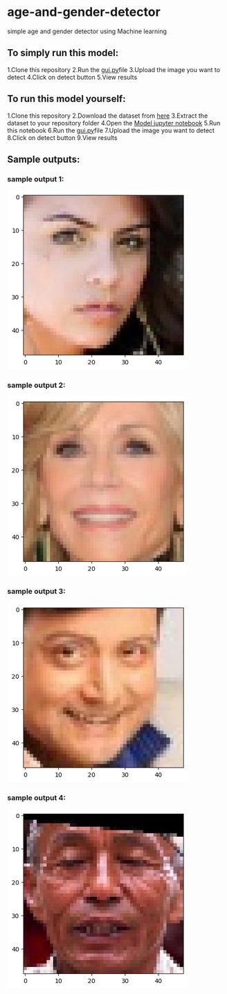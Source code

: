 # age-and-gender-detector
simple age and gender detector using Machine learning
## To simply run this model:
1.Clone this repository
2.Run the [gui.py](https://github.com/gayugayathri06/age-and-gender-detector/blob/main/gui.py)file
3.Upload the image you want to detect
4.Click on detect button
5.View results

## To run this model yourself:
1.Clone this repository
2.Download the dataset from [here](https://www.kaggle.com/datasets/jangedoo/utkface-new)
3.Extract the dataset to your repository folder
4.Open the [Model jupyter notebook](https://github.com/gayugayathri06/age-and-gender-detector/blob/main/model.ipynb)
5.Run this notebook
6.Run the [gui.py](https://github.com/gayugayathri06/age-and-gender-detector/blob/main/gui.py)file
7.Upload the image you want to detect
8.Click on detect button
9.View results

## Sample outputs:
### sample output 1:
![sample output 1](https://github.com/gayugayathri06/age-and-gender-detector/blob/main/output%20image%201.png)
### sample output 2:
![sample output 2](https://github.com/gayugayathri06/age-and-gender-detector/blob/main/output%20image%202.png)
### sample output 3:
![sample output 3](https://github.com/gayugayathri06/age-and-gender-detector/blob/main/output%20image%203.png)
### sample output 4:
![sample output 4](https://github.com/gayugayathri06/age-and-gender-detector/blob/main/output%20image%204.png)


